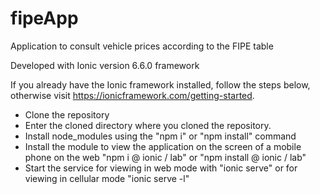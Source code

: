 # fipeApp
Application to consult vehicle prices according to the FIPE table

Developed with Ionic version 6.6.0 framework

If you already have the Ionic framework installed, follow the steps below, otherwise visit https://ionicframework.com/getting-started.

- Clone the repository
- Enter the cloned directory where you cloned the repository.
- Install node_modules using the "npm i" or "npm install" command
- Install the module to view the application on the screen of a mobile phone on the web "npm i @ ionic / lab" or "npm install @ ionic / lab"
- Start the service for viewing in web mode with "ionic serve" or for viewing in cellular mode "ionic serve -l" 


